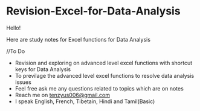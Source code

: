 # Revision-Excel-for-Data-Analysis

Hello!

Here are study notes for Excel functions for Data Analysis

//To Do
- Revision and exploring on advanced level excel functions with shortcut keys for Data Analysis
- To previlage the advanced level excel functions to resolve data analysis issues
- Feel free ask me any questions related to topics which are on notes
- Reach me on tenzyus006@gmail.com
- I speak English, French, Tibetain, Hindi and Tamil(Basic)
